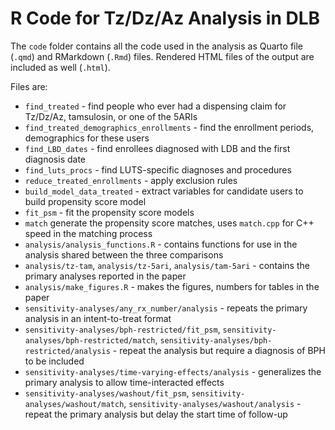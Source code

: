# R Code for Tz/Dz/Az Analysis in DLB

The `code` folder contains all the code used in the analysis as Quarto file (`.qmd`) and RMarkdown (`.Rmd`) files. Rendered HTML files of the output are included as well (`.html`).

Files are:

- `find_treated` - find people who ever had a dispensing claim for Tz/Dz/Az, tamsulosin, or one of the 5ARIs
- `find_treated_demographics_enrollments` - find the enrollment periods, demographics for these users
- `find_LBD_dates` - find enrollees diagnosed with LDB and the first diagnosis date
- `find_luts_procs` - find LUTS-specific diagnoses and procedures
- `reduce_treated_enrollments` - apply exclusion rules
- `build_model_data_treated` - extract variables for candidate users to build propensity score model
- `fit_psm` - fit the propensity score models
- `match` generate the propensity score matches, uses `match.cpp` for C++ speed in the matching process
- `analysis/analysis_functions.R` - contains functions for use in the analysis shared between the three comparisons
- `analysis/tz-tam`, `analysis/tz-5ari`, `analysis/tam-5ari` - contains the primary analyses reported in the paper
- `analysis/make_figures.R` - makes the figures, numbers for tables in the paper
- `sensitivity-analyses/any_rx_number/analysis` - repeats the primary analysis in an intent-to-treat format
- `sensitivity-analyses/bph-restricted/fit_psm`, `sensitivity-analyses/bph-restricted/match`, `sensitivity-analyses/bph-restricted/analysis` - repeat the analysis but require a diagnosis of BPH to be included
- `sensitivity-analyses/time-varying-effects/analysis` - generalizes the primary analysis to allow time-interacted effects
- `sensitivity-analyses/washout/fit_psm`, `sensitivity-analyses/washout/match`, `sensitivity-analyses/washout/analysis` - repeat the primary analysis but delay the start time of follow-up

